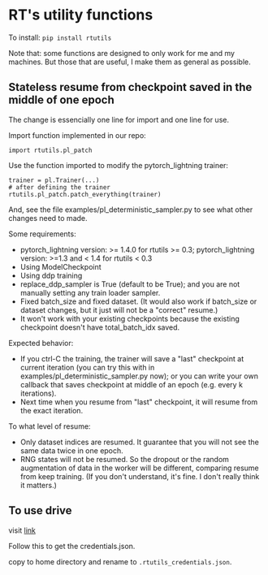 # RT's utility functions

To install: `pip install rtutils`

Note that: some functions are designed to only work for me and my machines. But those that are useful, I make them as general as possible.
## Stateless resume from checkpoint saved in the middle of one epoch

The change is essencially one line for import and one line for use.

Import function implemented in our repo:
```
import rtutils.pl_patch
```

Use the function imported to modify the pytorch_lightning trainer:
```
trainer = pl.Trainer(...)
# after defining the trainer
rtutils.pl_patch.patch_everything(trainer)
```

And, see the file examples/pl_deterministic_sampler.py to see what other changes need to made. 

Some requirements:
- pytorch_lightning version: >= 1.4.0 for rtutils >= 0.3; pytorch_lightning version: >=1.3 and < 1.4 for rtutils < 0.3
- Using ModelCheckpoint
- Using ddp training
- replace_ddp_sampler is True (default to be True); and you are not manually setting any train loader sampler.
- Fixed batch_size and fixed dataset. (It would also work if batch_size or dataset changes, but it just will not be a "correct" resume.)
- It won't work with your existing checkpoints because the existing checkpoint doesn't have total_batch_idx saved.

Expected behavior:
- If you ctrl-C the training, the trainer will save a "last" checkpoint at current iteration (you can try this with in examples/pl_deterministic_sampler.py now); or you can write your own callback that saves checkpoint at middle of an epoch (e.g. every k iterations).
- Next time when you resume from "last" checkpoint, it will resume from the exact iteration.

To what level of resume:
- Only dataset indices are resumed. It guarantee that you will not see the same data twice in one epoch.
- RNG states will not be resumed. So the dropout or the random augmentation of data in the worker will be different, comparing resume from keep training. (If you don't understand, it's fine. I don't really think it matters.)

## To use drive
visit [link](https://developers.google.com/drive/api/v3/quickstart/python)

Follow this to get the credentials.json.

copy to home directory and rename to  `.rtutils_credentials.json`.
